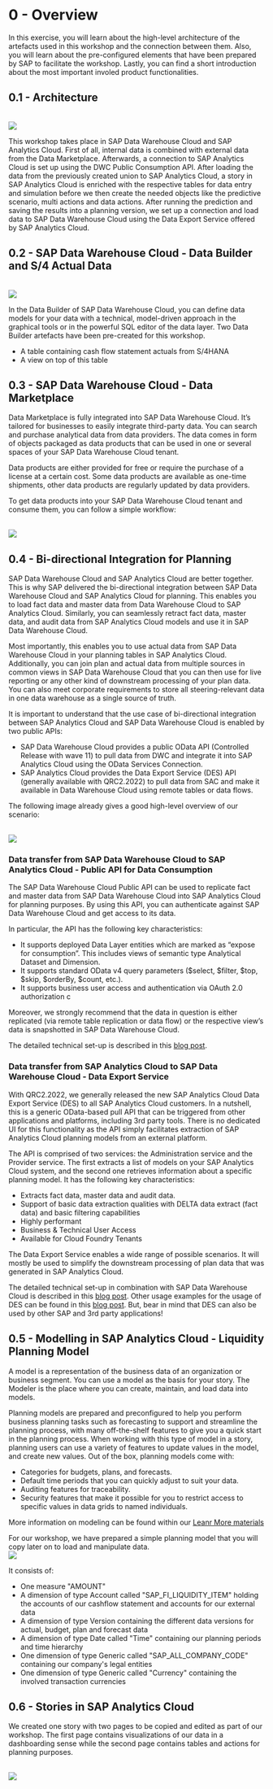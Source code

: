 # 0 - Overview

In this exercise, you will learn about the high-level architecture of the artefacts used in this workshop and the connection between them. 
Also, you will learn about the pre-configured elements that have been prepared by SAP to facilitate the workshop. 
Lastly, you can find a short introduction about the most important involed product functionalities. 

## 0.1 - Architecture
<br>![](/exercises/0_Overview_And_Starting_Point/images/TechEd2022_Architecture.png)

This workshop takes place in SAP Data Warehouse Cloud and SAP Analytics Cloud. First of all, internal data is combined with external data from the Data Marketplace. Afterwards, a connection to SAP Analytics Cloud is set up using the DWC Public Consumption API. After loading the data from the previously created union to SAP Analytics Cloud, a story in SAP Analytics Cloud is enriched with the respective tables for data entry and simulation before we then create the needed objects like the predictive scenario, multi actions and data actions. After running the prediction and saving the results into a planning version, we set up a connection and load data to SAP Data Warehouse Cloud using the Data Export Service offered by SAP Analytics Cloud. 

## 0.2 - SAP Data Warehouse Cloud - Data Builder and S/4 Actual Data
<br>![](/exercises/0_Overview_And_Starting_Point/images/0.2_DataBuilder.png)

In the Data Builder of SAP Data Warehouse Cloud, you can define data models for your data with a technical, model-driven approach in the graphical tools or in the powerful SQL editor of the data layer. Two Data Builder artefacts have been pre-created for this workshop.

- A table containing cash flow statement actuals from S/4HANA
- A view on top of this table

## 0.3 - SAP Data Warehouse Cloud - Data Marketplace
Data Marketplace is fully integrated into SAP Data Warehouse Cloud. It’s tailored for businesses to easily integrate third-party data. You can search and purchase analytical data from data providers. The data comes in form of objects packaged as data products that can be used in one or several spaces of your SAP Data Warehouse Cloud tenant.

Data products are either provided for free or require the purchase of a license at a certain cost. Some data products are available as one-time shipments, other data products are regularly updated by data providers.

To get data products into your SAP Data Warehouse Cloud tenant and consume them, you can follow a simple workflow:

<br>![](/exercises/0_Overview_And_Starting_Point/images/0.3_DataMarketplace.png)

## 0.4 - Bi-directional Integration for Planning
SAP Data Warehouse Cloud and SAP Analytics Cloud are better together. This is why SAP delivered the bi-directional integration between SAP Data Warehouse Cloud and SAP Analytics Cloud for planning. This enables you to load fact data and master data from Data Warehouse Cloud to SAP Analytics Cloud. Similarly, you can seamlessly retract fact data, master data, and audit data from SAP Analytics Cloud models and use it in SAP Data Warehouse Cloud.

Most importantly, this enables you to use actual data from SAP Data Warehouse Cloud in your planning tables in SAP Analytics Cloud. Additionally, you can join plan and actual data from multiple sources in common views in SAP Data Warehouse Cloud that you can then use for live reporting or any other kind of downstream processing of your plan data. You can also meet corporate requirements to store all steering-relevant data in one data warehouse as a single source of truth.

It is important to understand that the use case of bi-directional integration between SAP Analytics Cloud and SAP Data Warehouse Cloud is enabled by two public APIs:

- SAP Data Warehouse Cloud provides a public OData API (Controlled Release with wave 11) to pull data from DWC and integrate it into SAP Analytics Cloud using the OData Services Connection.
- SAP Analytics Cloud provides the Data Export Service (DES) API (generally available with QRC2.2022) to pull data from SAC and make it available in Data Warehouse Cloud using remote tables or data flows.

The following image already gives a good high-level overview of our scenario:

<br>![](/exercises/0_Overview_And_Starting_Point/images/0.4_Bidirectional_Integration.png)

### Data transfer from SAP Data Warehouse Cloud to SAP Analytics Cloud - Public API for Data Consumption
The SAP Data Warehouse Cloud Public API can be used to replicate fact and master data from SAP Data Warehouse Cloud into SAP Analytics Cloud for planning purposes. By using this API, you can authenticate against SAP Data Warehouse Cloud and get access to its data.

In particular, the API has the following key characteristics:

- It supports deployed Data Layer entities which are marked as “expose for consumption”. This includes views of semantic type Analytical Dataset and Dimension.
- It supports standard OData v4 query parameters ($select, $filter, $top, $skip, $orderBy, $count, etc.).
- It supports business user access and authentication via OAuth 2.0 authorization c

Moreover, we strongly recommend that the data in question is either replicated (via remote table replication or data flow) or the respective view’s data is snapshotted in SAP Data Warehouse Cloud.

The detailed technical set-up is described in this [blog post](https://blogs.sap.com/2022/06/21/introducing-the-bi-directional-integration-of-sap-data-warehouse-cloud-and-sap-analytics-cloud-for-planning/?preview_id=1561485).

### Data transfer from SAP Analytics Cloud to SAP Data Warehouse Cloud - Data Export Service
With QRC2.2022, we generally released the new SAP Analytics Cloud Data Export Service (DES) to all SAP Analytics Cloud customers. In a nutshell, this is a generic OData-based pull API that can be triggered from other applications and platforms, including 3rd party tools. There is no dedicated UI for this functionality as the API simply facilitates extraction of SAP Analytics Cloud planning models from an external platform.

The API is comprised of two services: the Administration service and the Provider service. The first extracts a list of models on your SAP Analytics Cloud system, and the second one retrieves information about a specific planning model. It has the following key characteristics:

- Extracts fact data, master data and audit data.
- Support of basic data extraction qualities with DELTA data extract (fact data) and basic filtering capabilities
- Highly performant
- Business & Technical User Access
- Available for Cloud Foundry Tenants

The Data Export Service enables a wide range of possible scenarios. It will mostly be used to simplify the downstream processing of plan data that was generated in SAP Analytics Cloud.

The detailed technical set-up in combination with SAP Data Warehouse Cloud is described in this [blog post](https://blogs.sap.com/2022/06/21/introducing-the-bi-directional-integration-of-sap-data-warehouse-cloud-and-sap-analytics-cloud-for-planning/?preview_id=1561485). Other usage examples for the usage of DES can be found in this [blog post](https://blogs.sap.com/2022/05/30/leverage-the-sap-analytics-cloud-data-export-service-to-extract-your-planning-data-to-sap-hana-sap-business-warehouse-and-sap-s-4hana/). But, bear in mind that DES can also be used by other SAP and 3rd party applications!

## 0.5 - Modelling in SAP Analytics Cloud - Liquidity Planning Model
A model is a representation of the business data of an organization or business segment. You can use a model as the basis for your story. The Modeler is the place where you can create, maintain, and load data into models.

Planning models are prepared and preconfigured to help you perform business planning tasks such as forecasting to support and streamline the planning process, with many off-the-shelf features to give you a quick start in the planning process. When working with this type of model in a story, planning users can use a variety of features to update values in the model, and create new values. Out of the box, planning models come with:
- Categories for budgets, plans, and forecasts.
- Default time periods that you can quickly adjust to suit your data.
- Auditing features for traceability.
- Security features that make it possible for you to restrict access to specific values in data grids to named individuals.

More information on modeling can be found within our [Leanr More materials](https://github.com/SAP-samples/teched2022-DA280#learn-more)

For our workshop, we have prepared a simple planning model that you will copy later on to load and manipulate data. 
<br>![](/exercises/0_Overview_And_Starting_Point/images/0.5_LiquidityModel.png)

It consists of:
- One measure "AMOUNT"
- A dimension of type Account called "SAP_FI_LIQUIDITY_ITEM" holding the accounts of our cashflow statement and accounts for our external data
- A dimension of type Version containing the different data versions for actual, budget, plan and forecast data
- A dimension of type Date called "Time" containing our planning periods and time hierarchy
- One dimension of type Generic called "SAP_ALL_COMPANY_CODE" containing our company's legal entities
- One dimension of type Generic called "Currency" containing the involved transaction currencies

## 0.6 - Stories in SAP Analytics Cloud
We created one story with two pages to be copied and edited as part of our workshop. The first page contains visualizations of our data in a dashboarding sense while the second page contains tables and actions for planning purposes. 

<br>![](/exercises/0_Overview_And_Starting_Point/images/0.6_Story_Tables.png)
